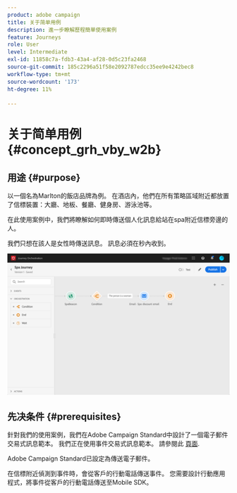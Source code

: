 ```yaml
---
product: adobe campaign
title: 关于简单用例
description: 進一步瞭解歷程簡單使用案例
feature: Journeys
role: User
level: Intermediate
exl-id: 11858c7a-fdb3-43a4-af28-0d5c23fa2468
source-git-commit: 185c2296a51f58e2092787edcc35ee9e4242bec8
workflow-type: tm+mt
source-wordcount: '173'
ht-degree: 11%

---
```


# 关于简单用例{#concept_grh_vby_w2b}

## 用途 {#purpose}

以一個名為Marlton的飯店品牌為例。 在酒店內，他們在所有策略區域附近都放置了信標裝置：大廳、地板、餐廳、健身房、游泳池等。

在此使用案例中，我們將瞭解如何即時傳送個人化訊息給站在spa附近信標旁邊的人。

我們只想在該人是女性時傳送訊息。 訊息必須在秒內收到。

![](../assets/journeyuc1_16.png)

## 先决条件 {#prerequisites}

針對我們的使用案例，我們在Adobe Campaign Standard中設計了一個電子郵件交易式訊息範本。 我們正在使用事件交易式訊息範本。 請參閱此 [頁面](https://experienceleague.adobe.com/docs/campaign-standard/using/communication-channels/transactional-messaging/getting-started-with-transactional-msg.html?lang=zh-Hans).

Adobe Campaign Standard已設定為傳送電子郵件。

在信標附近偵測到事件時，會從客戶的行動電話傳送事件。 您需要設計行動應用程式，將事件從客戶的行動電話傳送至Mobile SDK。
